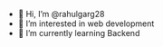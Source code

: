 - 👋 Hi, I’m @rahulgarg28
- 👀 I’m interested in web development
- 🌱 I’m currently learning Backend

<!---
rahulgarg28/rahulgarg28 is a ✨ special ✨ repository because its `README.md` (this file) appears on your GitHub profile.
You can click the Preview link to take a look at your changes.
--->
